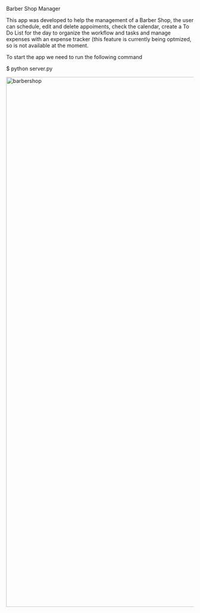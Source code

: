 Barber Shop Manager

This app was developed to help the management of a Barber Shop, the user can schedule, edit and delete appoiments, check the calendar, create a To Do List for the day to organize the workflow and tasks and manage expenses with an expense tracker (this feature is currently being optmized, so is not available at the moment. 

To start the app we need to run the following command 

$ python server.py

<img width="1422" alt="barbershop" src="https://github.com/ssambinelli/BarberShop/assets/86628492/9233bd9b-af12-40dd-9058-5d532f1a7336">
